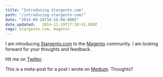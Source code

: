 ```yaml
---
title: "Introducing Stargento.com"
path: "/introducing-stargento-com/"
date: "2014-09-24T16:16:00.000Z"
date_updated:   2014-11-19T17:10:41.000Z
tags: stargento.com, magento
---
```


I am introducing <a title="Stargento is an online PHP Sandbox and a Magento playground" href="http://stargento.com" target="_blank">Stargento.com</a> to the <a title="Magento" href="http://magentocommerce.com/" target="_blank">Magento</a> community. I am looking forward for your thoughts and feedback.

Hit me on <a title="Halil İbrahim Şener on Twitter" href="http://twitter.com/kbariotis" target="_blank">Twitter</a>.

This is a meta-post for a post i wrote on [Medium](https://medium.com/@kbariotis/introducing-stargento-com-d7b202f2a55d). Thoughts?
